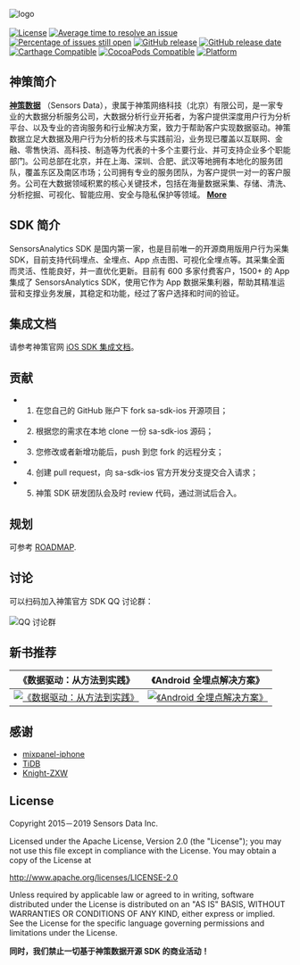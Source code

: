 ![logo](https://github.com/sensorsdata/sa-sdk-android/raw/master/docs/logo.png)
<br><br>
[![License](https://img.shields.io/github/license/sensorsdata/sa-sdk-ios.svg)](https://github.com/sensorsdata/sa-sdk-ios/blob/master/LICENSE)
[![Average time to resolve an issue](http://isitmaintained.com/badge/resolution/sensorsdata/sa-sdk-ios.svg)](http://isitmaintained.com/project/sensorsdata/sa-sdk-ios "Average time to resolve an issue")
[![Percentage of issues still open](http://isitmaintained.com/badge/open/sensorsdata/sa-sdk-ios.svg)](http://isitmaintained.com/project/sensorsdata/sa-sdk-ios "Percentage of issues still open")
[![GitHub release](https://img.shields.io/github/tag/sensorsdata/sa-sdk-ios.svg?label=release)](https://github.com/sensorsdata/sa-sdk-ios/releases)
[![GitHub release date](https://img.shields.io/github/release-date/sensorsdata/sa-sdk-ios.svg)](https://github.com/sensorsdata/sa-sdk-ios/releases)
[![Carthage Compatible](https://img.shields.io/badge/Carthage-compatible-4BC51D.svg?style=flat)](https://github.com/Carthage/Carthage)
[![CocoaPods Compatible](https://img.shields.io/cocoapods/v/SensorsAnalyticsSDK.svg)](https://img.shields.io/cocoapods/v/SensorsAnalyticsSDK.svg)
[![Platform](https://img.shields.io/cocoapods/p/SensorsAnalyticsSDK.svg?style=flat)](http://cocoadocs.org/docsets/SensorsAnalyticsSDK)

## 神策简介

[**神策数据**](https://www.sensorsdata.cn/)
（Sensors Data），隶属于神策网络科技（北京）有限公司，是一家专业的大数据分析服务公司，大数据分析行业开拓者，为客户提供深度用户行为分析平台、以及专业的咨询服务和行业解决方案，致力于帮助客户实现数据驱动。神策数据立足大数据及用户行为分析的技术与实践前沿，业务现已覆盖以互联网、金融、零售快消、高科技、制造等为代表的十多个主要行业、并可支持企业多个职能部门。公司总部在北京，并在上海、深圳、合肥、武汉等地拥有本地化的服务团队，覆盖东区及南区市场；公司拥有专业的服务团队，为客户提供一对一的客户服务。公司在大数据领域积累的核心关键技术，包括在海量数据采集、存储、清洗、分析挖掘、可视化、智能应用、安全与隐私保护等领域。 [**More**](https://www.sensorsdata.cn/about/aboutus.html)


## SDK 简介

SensorsAnalytics SDK 是国内第一家，也是目前唯一的开源商用版用户行为采集 SDK，目前支持代码埋点、全埋点、App 点击图、可视化全埋点等。其采集全面而灵活、性能良好，并一直优化更新。目前有 600 多家付费客户，1500+ 的 App 集成了 SensorsAnalytics SDK，使用它作为 App 数据采集利器，帮助其精准运营和支撑业务发展，其稳定和功能，经过了客户选择和时间的验证。

## 集成文档

请参考神策官网 [iOS SDK 集成文档](http://www.sensorsdata.cn/manual/ios_sdk.html)。


## 贡献

* 1.  在您自己的 GitHub 账户下 fork sa-sdk-ios 开源项目；
* 2.  根据您的需求在本地 clone 一份 sa-sdk-ios 源码；
* 3.  您修改或者新增功能后，push 到您 fork 的远程分支；
* 4.  创建 pull request，向 sa-sdk-ios 官方开发分支提交合入请求；
* 5.  神策 SDK 研发团队会及时 review 代码，通过测试后合入。

## 规划

可参考 [ROADMAP](ROADMAP.md).

## 讨论

可以扫码加入神策官方 SDK QQ 讨论群：<br><br>
![ QQ 讨论群](https://github.com/sensorsdata/sa-sdk-android/raw/master/docs/qrCode.jpeg)

## 新书推荐

| 《数据驱动：从方法到实践》 | 《Android 全埋点解决方案》 |
| ------ | ------ |
| [![《数据驱动：从方法到实践》](https://github.com/sensorsdata/sa-sdk-android/raw/master/docs/data_driven_book.jpg)](https://u.jd.com/dWkE2x) | [![《Android 全埋点解决方案》](https://github.com/sensorsdata/sa-sdk-android/raw/master/docs/android_autotrack_book.jpg)](https://u.jd.com/2JFaeG) |


## 感谢
- [mixpanel-iphone](https://github.com/mixpanel/mixpanel-iphone) 
- [TiDB](https://github.com/pingcap/tidb) 
- [Knight-ZXW](https://github.com/Knight-ZXW)

## License

Copyright 2015－2019 Sensors Data Inc.

Licensed under the Apache License, Version 2.0 (the "License");
you may not use this file except in compliance with the License.
You may obtain a copy of the License at

http://www.apache.org/licenses/LICENSE-2.0

Unless required by applicable law or agreed to in writing, software
distributed under the License is distributed on an "AS IS" BASIS,
WITHOUT WARRANTIES OR CONDITIONS OF ANY KIND, either express or implied.
See the License for the specific language governing permissions and
limitations under the License.

**同时，我们禁止一切基于神策数据开源 SDK 的商业活动！**
